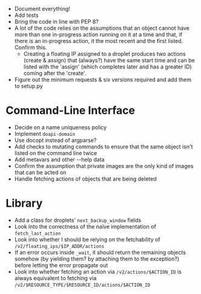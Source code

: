 - Document everything!
- Add tests
- Bring the code in line with PEP 8?
- A lot of the code relies on the assumptions that an object cannot have more
  than one in-progress action running on it at a time and that, if there is an
  in-progress action, it the most recent and the first listed.  Confirm this.
    - Creating a floating IP assigned to a droplet produces two actions (create
      & assign) that (always?) have the same start time and can be listed with
      the 'assign' (which completes later and has a greater ID) coming after
      the 'create'.
- Figure out the minimum requests & six versions required and add them to
  setup.py

# Command-Line Interface

- Decide on a name uniqueness policy
- Implement `doapi-domain`
- Use docopt instead of argparse?
- Add checks to mutating commands to ensure that the same object isn't listed
  on the command line twice
- Add metavars and other --help data
- Confirm the assumption that private images are the only kind of images that
  can be acted on
- Handle fetching actions of objects that are being deleted

# Library

- Add a class for droplets' `next_backup_window` fields
- Look into the correctness of the naïve implementation of `fetch_last_action`
- Look into whether I should be relying on the fetchability of
  `/v2/floating_ips/$IP_ADDR/actions`
- If an error occurs inside `_wait`, it should return the remaining objects
  somehow (by yielding them? by attaching them to the exception?) before
  letting the error propagate out
- Look into whether fetching an action via `/v2/actions/$ACTION_ID` is always
  equivalent to fetching via
  `/v2/$RESOURCE_TYPE/$RESOURCE_ID/actions/$ACTION_ID`

